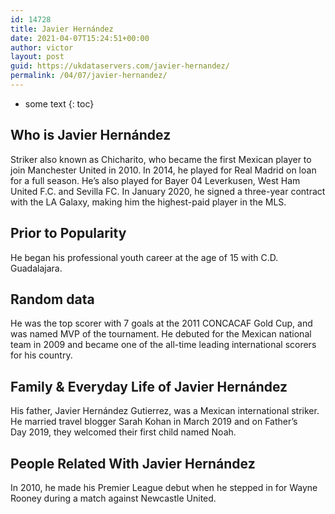 ```yaml
---
id: 14728
title: Javier Hernández
date: 2021-04-07T15:24:51+00:00
author: victor
layout: post
guid: https://ukdataservers.com/javier-hernandez/
permalink: /04/07/javier-hernandez/
---
```


* some text
{: toc}


## Who is Javier Hernández



Striker also known as Chicharito, who became the first Mexican player to join Manchester United in 2010. In 2014, he played for Real Madrid on loan for a full season. He&#8217;s also played for Bayer 04 Leverkusen, West Ham United F.C. and Sevilla FC. In January 2020, he signed a three-year contract with the LA Galaxy, making him the highest-paid player in the MLS. 

                
                
                
## Prior to Popularity



He began his professional youth career at the age of 15 with C.D. Guadalajara. 

                
                
                
## Random data



He was the top scorer with 7 goals at the 2011 CONCACAF Gold Cup, and was named MVP of the tournament. He debuted for the Mexican national team in 2009 and became one of the all-time leading international scorers for his country.

                
                
                
## Family & Everyday Life of Javier Hernández



His father, Javier Hernández Gutierrez, was a Mexican international striker. He married travel blogger Sarah Kohan in March 2019 and on Father&#8217;s Day 2019, they welcomed their first child named Noah. 

                
                
                
## People Related With Javier Hernández



In 2010, he made his Premier League debut when he stepped in for Wayne Rooney during a match against Newcastle United.

                
              
            
          
          
          